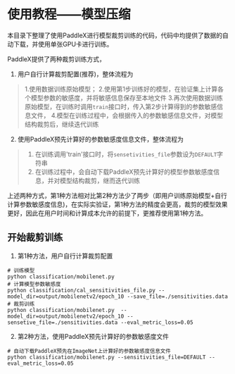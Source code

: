 # 使用教程——模型压缩
本目录下整理了使用PaddleX进行模型裁剪训练的代码，代码中均提供了数据的自动下载，并使用单张GPU卡进行训练。

PaddleX提供了两种裁剪训练方式，  
1. 用户自行计算裁剪配置(推荐)，整体流程为
> 1.使用数据训练原始模型；
> 2.使用第1步训练好的模型，在验证集上计算各个模型参数的敏感度，并将敏感信息保存至本地文件
> 3.再次使用数据训练原始模型，在训练时调用`train`接口时，传入第2步计算得到的参数敏感信息文件，
> 4.模型在训练过程中，会根据传入的参数敏感信息文件，对模型结构裁剪后，继续迭代训练
>
2. 使用PaddleX预先计算好的参数敏感度信息文件，整体流程为
> 1. 在训练调用'train'接口时，将`sensetivities_file`参数设为`DEFAULT`字符串
> 2. 在训练过程中，会自动下载PaddleX预先计算好的模型参数敏感度信息，并对模型结构裁剪，继而迭代训练

上述两种方式，第1种方法相对比第2种方法少了两步（即用户训练原始模型+自行计算参数敏感度信息)，在实际实验证，第1种方法的精度会更高，裁剪的模型效果更好，因此在用户时间和计算成本允许的前提下，更推荐使用第1种方法。


## 开始裁剪训练

1. 第1种方法，用户自行计算裁剪配置
```
# 训练模型
python classification/mobilenet.py
# 计算模型参数敏感度
python classification/cal_sensitivities_file.py --model_dir=output/mobilenetv2/epoch_10 --save_file=./sensitivities.data
# 裁剪训练
python classification/mobilenet.py  --model_dir=output/mobilenetv2/epoch_10 --sensetive_file=./sensitivities.data --eval_metric_loss=0.05
```
2. 第2种方法，使用PaddleX预先计算好的参数敏感度文件
```
# 自动下载PaddleX预先在ImageNet上计算好的参数敏感度信息文件
python classification/mobilenet.py --sensitivities_file=DEFAULT --eval_metric_loss=0.05
```
